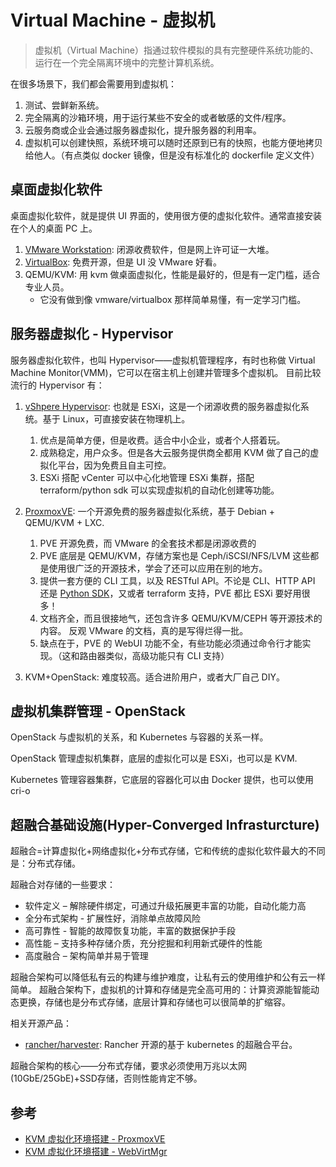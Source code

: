 # Virtual Machine - 虚拟机

>虚拟机（Virtual Machine）指通过软件模拟的具有完整硬件系统功能的、运行在一个完全隔离环境中的完整计算机系统。

在很多场景下，我们都会需要用到虚拟机：

1. 测试、尝鲜新系统。
2. 完全隔离的沙箱环境，用于运行某些不安全的或者敏感的文件/程序。
3. 云服务商或企业会通过服务器虚拟化，提升服务器的利用率。
4. 虚拟机可以创建快照，系统环境可以随时还原到已有的快照，也能方便地拷贝给他人。（有点类似 docker 镜像，但是没有标准化的 dockerfile 定义文件）


## 桌面虚拟化软件

桌面虚拟化软件，就是提供 UI 界面的，使用很方便的虚拟化软件。通常直接安装在个人的桌面 PC 上。

1. [VMware Workstation](https://www.vmware.com/products/workstation-pro/workstation-pro-evaluation.html): 闭源收费软件，但是网上许可证一大堆。
2. [VirtualBox](https://www.virtualbox.org/): 免费开源，但是 UI 没 VMware 好看。
3. QEMU/KVM: 用 kvm 做桌面虚拟化，性能是最好的，但是有一定门槛，适合专业人员。
    - 它没有做到像 vmware/virtualbox 那样简单易懂，有一定学习门槛。


## 服务器虚拟化 - Hypervisor

服务器虚拟化软件，也叫 Hypervisor——虚拟机管理程序，有时也称做 Virtual Machine Monitor(VMM)，它可以在宿主机上创建并管理多个虚拟机。
目前比较流行的 Hypervisor 有：

1. [vShpere Hypervisor](https://www.vmware.com/cn/products/vsphere-hypervisor.html): 也就是 ESXi，这是一个闭源收费的服务器虚拟化系统。基于 Linux，可直接安装在物理机上。
   1. 优点是简单方便，但是收费。适合中小企业，或者个人搭着玩。
   2. 成熟稳定，用户众多。但是各大云服务提供商全都用 KVM 做了自己的虚拟化平台，因为免费且自主可控。
   3. ESXi 搭配 vCenter 可以中心化地管理 ESXi 集群，搭配 terraform/python sdk 可以实现虚拟机的自动化创建等功能。
2. [ProxmoxVE](https://pve.proxmox.com/wiki/Main_Page): 一个开源免费的服务器虚拟化系统，基于 Debian + QEMU/KVM + LXC.
   1. PVE 开源免费，而 VMware 的全套技术都是闭源收费的
   2. PVE 底层是 QEMU/KVM，存储方案也是 Ceph/iSCSI/NFS/LVM 这些都是使用很广泛的开源技术，学会了还可以应用在别的地方。
   3. 提供一套方便的 CLI 工具，以及 RESTful API。不论是 CLI、HTTP API 还是 [Python SDK](https://github.com/proxmoxer/proxmoxer)，又或者 terraform 支持，PVE 都比 ESXi 要好用很多！
   4. 文档齐全，而且很接地气，还包含许多 QEMU/KVM/CEPH 等开源技术的内容。 反观 VMware 的文档，真的是写得烂得一批。
   5. 缺点在于，PVE 的 WebUI 功能不全，有些功能必须通过命令行才能实现。（这和路由器类似，高级功能只有 CLI 支持）

3. KVM+OpenStack: 难度较高。适合进阶用户，或者大厂自己 DIY。


## 虚拟机集群管理 - OpenStack

OpenStack 与虚拟机的关系，和 Kubernetes 与容器的关系一样。

OpenStack 管理虚拟机集群，底层的虚拟化可以是 ESXi，也可以是 KVM.

Kubernetes 管理容器集群，它底层的容器化可以由 Docker 提供，也可以使用 cri-o

## 超融合基础设施(Hyper-Converged Infrasturcture)

超融合=计算虚拟化+网络虚拟化+分布式存储，它和传统的虚拟化软件最大的不同是：分布式存储。

超融合对存储的一些要求：

- 软件定义 – 解除硬件绑定，可通过升级拓展更丰富的功能，自动化能力高
- 全分布式架构 - 扩展性好，消除单点故障风险
- 高可靠性 - 智能的故障恢复功能，丰富的数据保护手段
- 高性能 – 支持多种存储介质，充分挖掘和利用新式硬件的性能
- 高度融合 – 架构简单并易于管理

超融合架构可以降低私有云的构建与维护难度，让私有云的使用维护和公有云一样简单。
超融合架构下，虚拟机的计算和存储是完全高可用的：计算资源能智能动态更换，存储也是分布式存储，底层计算和存储也可以很简单的扩缩容。

相关开源产品：

- [rancher/harvester](https://github.com/rancher/harvester): Rancher 开源的基于 kubernetes 的超融合平台。

超融合架构的核心——分布式存储，要求必须使用万兆以太网(10GbE/25GbE)+SSD存储，否则性能肯定不够。

## 参考

- [KVM 虚拟化环境搭建 - ProxmoxVE](https://zhuanlan.zhihu.com/p/49118355)
- [KVM 虚拟化环境搭建 - WebVirtMgr](https://zhuanlan.zhihu.com/p/49120559)

